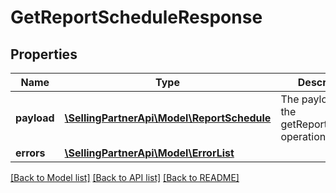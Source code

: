 # GetReportScheduleResponse

## Properties
Name | Type | Description | Notes
------------ | ------------- | ------------- | -------------
**payload** | [**\SellingPartnerApi\Model\ReportSchedule**](ReportSchedule.md) | The payload for the getReportSchedule operation. | [optional] 
**errors** | [**\SellingPartnerApi\Model\ErrorList**](ErrorList.md) |  | [optional] 

[[Back to Model list]](../README.md#documentation-for-models) [[Back to API list]](../README.md#documentation-for-api-endpoints) [[Back to README]](../README.md)


